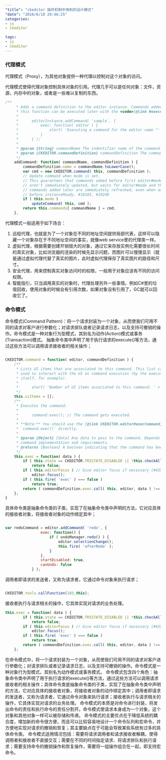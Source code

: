 ```yaml
---
"title": "ckeditor 插件机制中用到的设计模式"
"date": "2016/6/10 20:46:25"
categories:
- js
- ckeditor

tags:
- js
- ckeditor
---
```



### 代理模式

代理模式（Proxy），为其他对象提供一种代理以控制对这个对象的访问。

代理模式使得代理对象控制具体对象的引用。代理几乎可以是任何对象：文件，资源，内存中的对象，或者是一些难以复制的东西。

```javascript
/**
	 * Adds a command definition to the editor instance. Commands added with
	 * this function can be executed later with the <code>{@link #execCommand}</code> method.
	 *
	 * 		editorInstance.addCommand( 'sample', {
	 * 			exec: function( editor ) {
	 * 				alert( 'Executing a command for the editor name "' + editor.name + '"!' );
	 * 			}
	 * 		} );
	 *
	 * @param {String} commandName The indentifier name of the command.
	 * @param {CKEDITOR.commandDefinition} commandDefinition The command definition.
	 */
	addCommand: function( commandName, commandDefinition ) {
		commandDefinition.name = commandName.toLowerCase();
		var cmd = new CKEDITOR.command( this, commandDefinition );
		// Update command when mode is set.
		// This guarantees that commands added before first editor#mode
		// aren't immediately updated, but waits for editor#mode and that
		// commands added later are immediately refreshed, even when added
		// before instanceReady. #10103, #10249
		if ( this.mode )
			updateCommand( this, cmd );
		return this.commands[ commandName ] = cmd;
	},
```

代理模式一般适用于如下场合：

1. 远程代理，也就是为了一个对象在不同的地址空间提供局部代表，这样可以隐藏一个对象存在于不同地址空间的事实，就像web service里的代理类一样。
2. 虚拟代理，根据需要创建开销很大的对象，通过它来存放实例化需要很长时间的真实对象，比如浏览器的渲染的时候先显示问题，而图片可以慢慢显示（就是通过虚拟代理代替了真实的图片，此时虚拟代理保存了真实图片的路径和尺寸。
3. 安全代理，用来控制真实对象访问时的权限，一般用于对象应该有不同的访问权限。
4. 智能指引，只当调用真实的对象时，代理处理另外一些事情。例如C#里的垃圾回收，使用对象的时候会有引用次数，如果对象没有引用了，GC就可以回收它了。

### 命令模式

命令模式(Command Pattern)：将一个请求封装为一个对象，从而使我们可用不同的请求对客户进行参数化；对请求排队或者记录请求日志，以及支持可撤销的操作。命令模式是一种对象行为型模式，其别名为动作(Action)模式或事务(Transaction)模式。
抽象命令类中声明了用于执行请求的execute()等方法，通过这些方法可以调用请求接收者的相关操作；

```javascript

CKEDITOR.command = function( editor, commandDefinition ) {
	/**
	 * Lists UI items that are associated to this command. This list can be
	 * used to interact with the UI on command execution (by the execution code
	 * itself, for example).
	 *
	 *		alert( 'Number of UI items associated to this command: ' + command.uiItems.length );
	 */
	this.uiItems = [];
	/**
	 * Executes the command.
	 *
	 *		command.exec(); // The command gets executed.
	 *
	 * **Note:** You should use the {@link CKEDITOR.editor#execCommand} method instead of calling
	 * `command.exec()` directly.
	 *
	 * @param {Object} [data] Any data to pass to the command. Depends on the
	 * command implementation and requirements.
	 * @returns {Boolean} A boolean indicating that the command has been successfully executed.
	 */
	this.exec = function( data ) {
		if ( this.state == CKEDITOR.TRISTATE_DISABLED || !this.checkAllowed() )
			return false;
		if ( this.editorFocus ) // Give editor focus if necessary (#4355).
			editor.focus();
		if ( this.fire( 'exec' ) === false )
			return true;
		return ( commandDefinition.exec.call( this, editor, data ) !== false );
	};
}

```

具体命令类是抽象命令类的子类，实现了在抽象命令类中声明的方法，它对应具体的接收者对象，将接收者对象的动作绑定其中；

```javascript

var redoCommand = editor.addCommand( 'redo', {
				exec: function() {
					if ( undoManager.redo() ) {
						editor.selectionChange();
						this.fire( 'afterRedo' );
					}
				},
				startDisabled: true,
				canUndo: false
			} );

```

调用者即请求的发送者，又称为请求者，它通过命令对象来执行请求；


```javascript

CKEDITOR.tools.callFunction(103,this);
```

接收者执行与请求相关的操作，它具体实现对请求的业务处理。

```javascript
this.exec = function( data ) {
		if ( this.state == CKEDITOR.TRISTATE_DISABLED || !this.checkAllowed() )
			return false;
		if ( this.editorFocus ) // Give editor focus if necessary (#4355).
			editor.focus();
		if ( this.fire( 'exec' ) === false )
			return true;
		return ( commandDefinition.exec.call( this, editor, data ) !== false );
	};
```

在命令模式中，将一个请求封装为一个对象，从而使我们可用不同的请求对客户进行参数化；对请求排队或者记录请求日志，以及支持可撤销的操作。命令模式是一种对象行为型模式，其别名为动作模式或事务模式。
命令模式包含四个角色：抽象命令类中声明了用于执行请求的execute()等方法，通过这些方法可以调用请求接收者的相关操作；具体命令类是抽象命令类的子类，实现了在抽象命令类中声明的方法，它对应具体的接收者对象，将接收者对象的动作绑定其中；调用者即请求的发送者，又称为请求者，它通过命令对象来执行请求；接收者执行与请求相关的操作，它具体实现对请求的业务处理。
命令模式的本质是对命令进行封装，将发出命令的责任和执行命令的责任分割开。命令模式使请求本身成为一个对象，这个对象和其他对象一样可以被存储和传递。
命令模式的主要优点在于降低系统的耦合度，增加新的命令很方便，而且可以比较容易地设计一个命令队列和宏命令，并方便地实现对请求的撤销和恢复；其主要缺点在于可能会导致某些系统有过多的具体命令类。
命令模式适用情况包括：需要将请求调用者和请求接收者解耦，使得调用者和接收者不直接交互；需要在不同的时间指定请求、将请求排队和执行请求；需要支持命令的撤销操作和恢复操作，需要将一组操作组合在一起，即支持宏命令。

